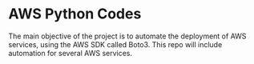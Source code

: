 # AWS Python Codes

The main objective of the project is to automate the deployment of AWS services, using the AWS SDK called Boto3. This repo will include automation for several AWS services.
